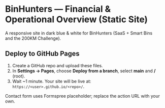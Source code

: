 # BinHunters — Financial & Operational Overview (Static Site)
A responsive site in dark blue & white for BinHunters (SaaS + Smart Bins and the 200KM Challenge).

## Deploy to GitHub Pages
1) Create a GitHub repo and upload these files.  
2) In **Settings → Pages**, choose **Deploy from a branch**, select **main** and **/** (root).  
3) Wait ~1 minute. Your site will be live at: `https://<user>.github.io/<repo>/`.

Contact form uses Formspree placeholder; replace the action URL with your own.
